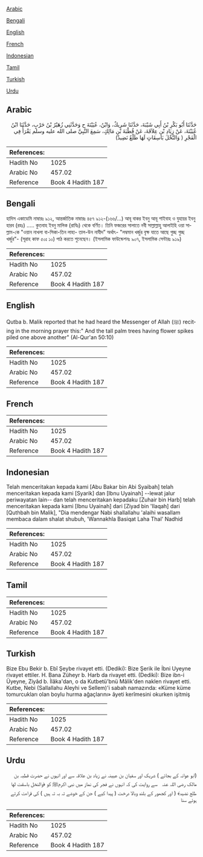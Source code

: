 [Arabic](#arabic)

[Bengali](#bengali)

[English](#english)

[French](#french)

[Indonesian](#indonesian)

[Tamil](#tamil)

[Turkish](#turkish)

[Urdu](#urdu)

## Arabic


<div dir="rtl" lang="ar" style={{fontSize:'larger',backgroundColor:'#f8f9fa',padding:20}}>
حَدَّثَنَا أَبُو بَكْرِ بْنُ أَبِي شَيْبَةَ، حَدَّثَنَا شَرِيكٌ، وَابْنُ، عُيَيْنَةَ ح وَحَدَّثَنِي زُهَيْرُ بْنُ حَرْبٍ، حَدَّثَنَا ابْنُ عُيَيْنَةَ، عَنْ زِيَادِ بْنِ عِلاَقَةَ، عَنْ قُطْبَةَ بْنِ مَالِكٍ، سَمِعَ النَّبِيَّ صلى الله عليه وسلم يَقْرَأُ فِي الْفَجْرِ ‏(‏ وَالنَّخْلَ بَاسِقَاتٍ لَهَا طَلْعٌ نَضِيدٌ‏)‏
</div>
<div style={{backgroundColor:'#f8f9fa',padding:20, marginBottom: 10}}><table> <thead> <tr> <th>References:</th> <th></th> </tr> </thead> <tbody><tr><td>Hadith No</td><td>1025</td></tr><tr><td>Arabic No</td><td>457.02</td></tr><tr><td>Reference</td><td>Book 4 Hadith 187</td></tr></tbody></table></div>

## Bengali


<div dir="ltr" lang="bn" style={{fontSize:'larger',backgroundColor:'#f8f9fa',padding:20}}>
হাদিস একাডেমি নাম্বারঃ ৯১২, আন্তর্জাতিক নাম্বারঃ ৪৫৭ ৯১২-(১৬৬/...) আবূ বাকর ইবনু আবূ শাইবাহ ও যুহায়র ইবনু হারব (রহঃ) ..... কুতবাহ ইবনু মালিক (রাযিঃ) থেকে বর্ণিত। তিনি ফজরের সালাতে নবী সাল্লাল্লাহু আলাইহি ওয়া সাল্লাম-কে "ওয়ান নাখলা বা-সিকা-তিন লাহা- তাল-উন নাযীদ” অর্থাৎ- "লম্বমান খর্জুর বৃক্ষ যাতে আছে গুচ্ছ গুচ্ছ খর্জুর"- (সূরাহ কাফ ৫০ঃ ১০) পাঠ করতে শুনেছেন। (ইসলামিক ফাউন্ডেশনঃ ৯০৭, ইসলামিক সেন্টারঃ ৯১৯)
</div>
<div style={{backgroundColor:'#f8f9fa',padding:20, marginBottom: 10}}><table> <thead> <tr> <th>References:</th> <th></th> </tr> </thead> <tbody><tr><td>Hadith No</td><td>1025</td></tr><tr><td>Arabic No</td><td>457.02</td></tr><tr><td>Reference</td><td>Book 4 Hadith 187</td></tr></tbody></table></div>

## English


<div dir="ltr" lang="en" style={{fontSize:'larger',backgroundColor:'#f8f9fa',padding:20}}>
Qutba b. Malik reported that he had heard the Messenger of Allah (ﷺ) reciting in the morning prayer this:" And the tall palm trees having flower spikes piled one above another" (Al-Qur'an 50:10)
</div>
<div style={{backgroundColor:'#f8f9fa',padding:20, marginBottom: 10}}><table> <thead> <tr> <th>References:</th> <th></th> </tr> </thead> <tbody><tr><td>Hadith No</td><td>1025</td></tr><tr><td>Arabic No</td><td>457.02</td></tr><tr><td>Reference</td><td>Book 4 Hadith 187</td></tr></tbody></table></div>

## French


<div dir="ltr" lang="fr" style={{fontSize:'larger',backgroundColor:'#f8f9fa',padding:20}}>

</div>
<div style={{backgroundColor:'#f8f9fa',padding:20, marginBottom: 10}}><table> <thead> <tr> <th>References:</th> <th></th> </tr> </thead> <tbody><tr><td>Hadith No</td><td>1025</td></tr><tr><td>Arabic No</td><td>457.02</td></tr><tr><td>Reference</td><td>Book 4 Hadith 187</td></tr></tbody></table></div>

## Indonesian


<div dir="ltr" lang="id" style={{fontSize:'larger',backgroundColor:'#f8f9fa',padding:20}}>
Telah menceritakan kepada kami [Abu Bakar bin Abi Syaibah] telah menceritakan kepada kami [Syarik] dan [Ibnu Uyainah] --lewat jalur periwayatan lain-- dan telah menceritakan kepadaku [Zuhair bin Harb] telah menceritakan kepada kami [Ibnu Uyainah] dari [Ziyad bin 'Ilaqah] dari [Quthbah bin Malik], "Dia mendengar Nabi shallallahu 'alaihi wasallam membaca dalam shalat shubuh, 'Wannakhla Basiqat Laha Thal' Nadhid
</div>
<div style={{backgroundColor:'#f8f9fa',padding:20, marginBottom: 10}}><table> <thead> <tr> <th>References:</th> <th></th> </tr> </thead> <tbody><tr><td>Hadith No</td><td>1025</td></tr><tr><td>Arabic No</td><td>457.02</td></tr><tr><td>Reference</td><td>Book 4 Hadith 187</td></tr></tbody></table></div>

## Tamil


<div dir="ltr" lang="ta" style={{fontSize:'larger',backgroundColor:'#f8f9fa',padding:20}}>

</div>
<div style={{backgroundColor:'#f8f9fa',padding:20, marginBottom: 10}}><table> <thead> <tr> <th>References:</th> <th></th> </tr> </thead> <tbody><tr><td>Hadith No</td><td>1025</td></tr><tr><td>Arabic No</td><td>457.02</td></tr><tr><td>Reference</td><td>Book 4 Hadith 187</td></tr></tbody></table></div>

## Turkish


<div dir="ltr" lang="tr" style={{fontSize:'larger',backgroundColor:'#f8f9fa',padding:20}}>
Bize Ebu Bekir b. Ebî Şeybe rivayet etti. (Dediki): Bize Şerik ile İbni Uyeyne rivayet ettiler. H. Bana Züheyr b. Harb da rivayet etti. (Dediki): Bize ibn-i Üyeyne, Ziyâd b. İlâka'dan, o da Kutbetü'bnü Mâlik'den naklen rivayet etti. Kutbe, Nebi (Sallallahu Aleyhi ve Sellem)'i sabah namazında: «Küme küme tomurcukları olan boylu hurma ağaçlarını» âyeti kerîmesini okurken işitmiş
</div>
<div style={{backgroundColor:'#f8f9fa',padding:20, marginBottom: 10}}><table> <thead> <tr> <th>References:</th> <th></th> </tr> </thead> <tbody><tr><td>Hadith No</td><td>1025</td></tr><tr><td>Arabic No</td><td>457.02</td></tr><tr><td>Reference</td><td>Book 4 Hadith 187</td></tr></tbody></table></div>

## Urdu


<div dir="rtl" lang="ur" style={{fontSize:'larger',backgroundColor:'#f8f9fa',padding:20}}>
(ابو عوانہ کے بجائے ) شریک اور سفیان بن عیینہ نے زیاد بن علاقہ سے اور انہوں نے حضرت قطبہ بن مالک ‌رضی ‌اللہ ‌عنہ ‌ ‌ سے روایت کی کہ انہوں نے فجر کی نماز میں نبی اکرمﷺ کو ﴿والنخل باسقت لها طلع نضيد﴾ ( اور کجھور کے بلند وبالا درخت ( پیدا کیے ) جن کے خوشے تہ بہ تہ ہیں ) کی قراءت کرتے ہوئے سنا
</div>
<div style={{backgroundColor:'#f8f9fa',padding:20, marginBottom: 10}}><table> <thead> <tr> <th>References:</th> <th></th> </tr> </thead> <tbody><tr><td>Hadith No</td><td>1025</td></tr><tr><td>Arabic No</td><td>457.02</td></tr><tr><td>Reference</td><td>Book 4 Hadith 187</td></tr></tbody></table></div>